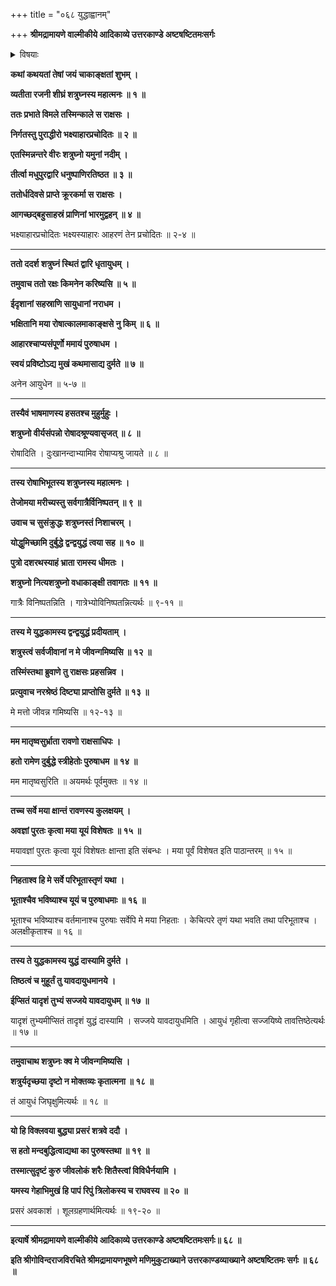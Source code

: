 +++
title = "०६८ युद्धाह्वानम्"

+++
**श्रीमद्रामायणे वाल्मीकीये आदिकाव्ये उत्तरकाण्डे अष्टषष्टितमःसर्गः**


<details><summary>विषयाः</summary>

लवणासुरे आहार-संपादनाय नगराद् बहिर् गते सति  
शत्रुघ्नेन धनुष्-पाणिना सता  
नगर-द्वार्य् अवस्थानम् ॥ १ ॥  
आहारादानेन पुनर् आगतं लवणं प्रति युद्धायाऽऽह्वानम् ॥ २ ॥  
लवणेनायुधानयनावधि-विलंब-याचने शत्रु-घ्नेन तद्-अनङ्गीकारः ॥ ३ ॥
</details>


**कथां कथयतां तेषां जयं चाकाङ्क्षतां शुभम् ।**

**व्यतीता रजनी शीघ्रं शत्रुघ्नस्य महात्मनः ॥ १ ॥**

**ततः प्रभाते विमले तस्मिन्काले स राक्षसः ।**

**निर्गतस्तु पुराद्धीरो भक्ष्याहारप्रचोदितः ॥ २ ॥**

**एतस्मिन्नन्तरे वीरः शत्रुघ्नो यमुनां नदीम् ।**

**तीर्त्वा मधुपुरद्वारि धनुष्पाणिरतिष्ठत ॥ ३ ॥**

**ततोर्धदिवसे प्राप्ते क्रूरकर्मा स राक्षसः ।**

**आगच्छद्बहुसाहस्रं प्राणिनां भारमुद्वहन् ॥ ४ ॥**

भक्ष्याहारप्रचोदितः भक्ष्यस्याहारः आहरणं तेन प्रचोदितः ॥ २-४ ॥

****

**ततो ददर्श शत्रुघ्नं स्थितं द्वारि धृतायुधम् ।**

**तमुवाच ततो रक्षः किमनेन करिष्यसि ॥ ५ ॥**

**ईदृशानां सहस्राणि सायुधानां नराधम ।**

**भक्षितानि मया रोषात्कालमाकाङ्क्षसे नु किम् ॥ ६ ॥**

**आहारश्चाप्यसंपूर्णो ममायं पुरुषाधम ।**

**स्वयं प्रविष्टोऽद्य मुखं कथमासाद्य दुर्मते ॥ ७ ॥**

अनेन आयुधेन ॥ ५-७ ॥

****

**तस्यैवं भाषमाणस्य हसतश्च मुहुर्मुहुः ।**

**शत्रुघ्नो वीर्यसंपन्नो रोषादश्रूण्यवासृजत् ॥ ८ ॥**

रोषादिति । दुःखानन्दाभ्यामिव रोषाप्यश्रु जायते ॥ ८ ॥

****

**तस्य रोषाभिभूतस्य शत्रुघ्नस्य महात्मनः ।**

**तेजोमया मरीच्यस्तु सर्वगात्रैर्विनिष्पतन् ॥ ९ ॥**

**उवाच च सुसंक्रुद्धः शत्रुघ्नस्तं निशाचरम् ।**

**योद्धुमिच्छामि दुर्बुद्धे द्वन्द्वयुद्धं त्वया सह ॥ १० ॥**

**पुत्रो दशरथस्याहं भ्राता रामस्य धीमतः ।**

**शत्रुघ्नो नित्यशत्रुघ्नो वधाकाङ्क्षी तवागतः ॥ ११ ॥**

गात्रैः विनिष्पतन्निति । गात्रेभ्योविनिष्पतन्नित्यर्थः ॥ ९-११ ॥

****

**तस्य मे युद्धकामस्य द्वन्द्वयुद्धं प्रदीयताम् ।**

**शत्रुस्त्वं सर्वजीवानां न मे जीवन्गमिष्यसि ॥ १२ ॥**

**तस्मिंस्तथा ब्रुवाणे तु राक्षसः प्रहसन्निव ।**

**प्रत्युवाच नरश्रेष्ठं दिष्ट्या प्राप्तोसि दुर्मते ॥ १३ ॥**

मे मत्तो जीवन्न गमिष्यसि ॥ १२-१३ ॥

****

**मम मातृष्वसुर्भ्राता रावणो राक्षसाधिपः ।**

**हतो रामेण दुर्बुद्धे स्त्रीहेतोः पुरुषाधम ॥ १४ ॥**

मम मातृष्वसुरिति ॥ अयमर्थः पूर्वमुक्तः ॥ १४ ॥

****

**तच्च सर्वे मया क्षान्तं रावणस्य कुलक्षयम् ।**

**अवज्ञां पुरतः कृत्वा मया यूयं विशेषतः ॥ १५ ॥**

मयावज्ञां पुरतः कृत्वा यूयं विशेषतः क्षान्ता इति संबन्धः । मया पूर्वं विशेषत इति पाठान्तरम् ॥ १५ ॥

****

**निहताश्व हि मे सर्वे परिभूतास्तृणं यथा ।**

**भूताश्चैव भविष्याश्च यूयं च पुरुषाधमाः ॥ १६ ॥**

भूताश्च भविष्याश्च वर्तमानाश्च पुरुषाः सर्वेपि मे मया निहताः । केचित्परे तृणं यथा भवति तथा परिभूताश्च । अलक्षीकृताश्च ॥ १६ ॥

****

**तस्य ते युद्धकामस्य युद्धं दास्यामि दुर्मते ।**

**तिष्ठत्वं च मुहूर्तं तु यावदायुधमानये ।**

**ईप्सितं यादृशं तुभ्यं सज्जये यावदायुधम् ॥ १७ ॥**

यादृशं तुभ्यमीप्सितं तादृशं युद्धं दास्यामि । सज्जये यावदायुधमिति । आयुधं गृहीत्वा सज्जयिष्ये तावत्तिष्ठेत्यर्थः ॥ १७ ॥

****

**तमुवाचाथ शत्रुघ्नः क्व मे जीवन्गमिष्यसि ।**

**शत्रुर्यदृच्छया दृष्टो न मोक्तव्यः कृतात्मना ॥ १८ ॥**

तं आयुधं जिघृक्षुमित्यर्थः ॥ १८ ॥

****

**यो हि विक्लवया बुद्ध्या प्रसरं शत्रवे ददौ ।**

**स हतो मन्दबुद्धित्वाद्यथा का पुरुषस्तथा ॥ १९ ॥**

**तस्मात्सुदृष्टं कुरु जीवलोकं शरैः शितैस्त्वां विविधैर्नयामि ।**

**यमस्य गेहाभिमुखं हि पापं रिपुं त्रिलोकस्य च राघवस्य ॥ २० ॥**

प्रसरं अवकाशं । शूलग्रहणार्थमित्यर्थः ॥ १९-२० ॥

****

**इत्यार्षे श्रीमद्रामायणे वाल्मीकीये आदिकाव्ये उत्तरकाण्डे अष्टषष्टितमःसर्गः॥ ६८ ॥**

**इति श्रीगोविन्दराजविरचिते श्रीमद्रामायणभूषणे मणिमुकुटाख्याने उत्तरकाण्डव्याख्याने अष्टषष्टितमः सर्गः ॥ ६८ ॥**
